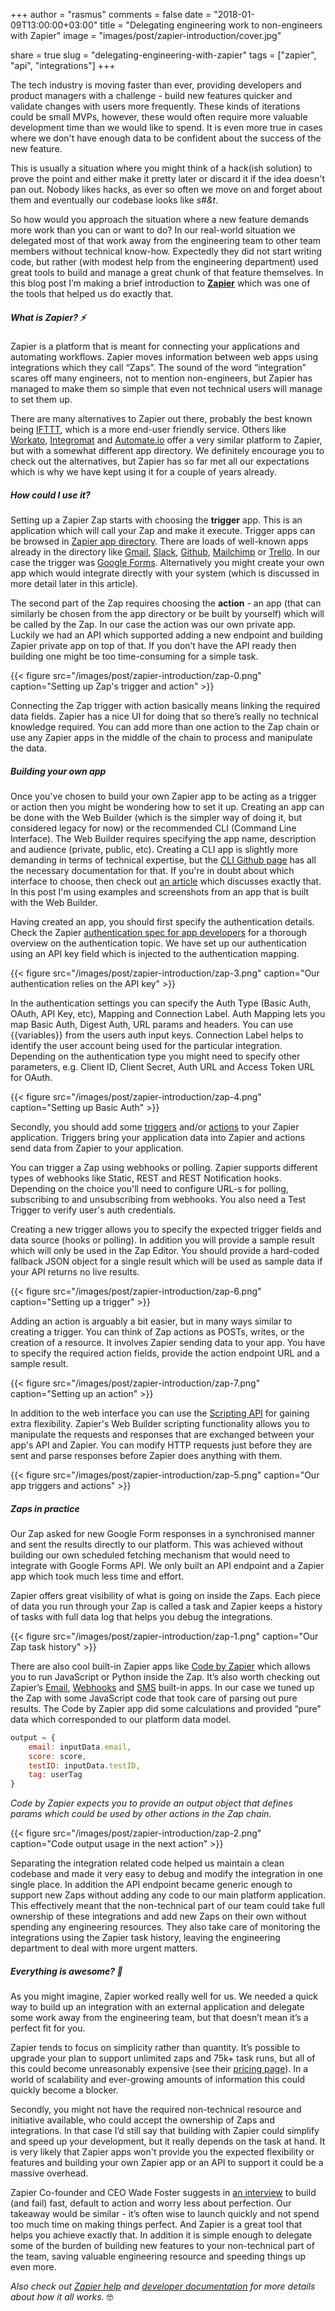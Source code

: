 +++
author = "rasmus"
comments = false
date = "2018-01-09T13:00:00+03:00"
title = "Delegating engineering work to non-engineers with Zapier"
image = "images/post/zapier-introduction/cover.jpg"

share = true
slug = "delegating-engineering-with-zapier"
tags = ["zapier", "api", "integrations"]
+++

The tech industry is moving faster than ever, providing developers and product managers with a challenge - build new features quicker and validate changes with users more frequently. These kinds of iterations could be small MVPs, however, these would often require more valuable development time than we would like to spend. It is even more true in cases where we don't have enough data to be confident about the success of the new feature.

<!--more-->

This is usually a situation where you might think of a hack(ish solution) to prove the point and either make it pretty later or discard it if the idea doesn't pan out. Nobody likes hacks, as ever so often we move on and forget about them and eventually our codebase looks like *s#&t*.

So how would you approach the situation where a new feature demands more work than you can or want to do? In our real-world situation we delegated most of that work away from the engineering team to other team members without technical know-how. Expectedly they did not start writing code, but rather (with modest help from the engineering department) used great tools to build and manage a great chunk of that feature themselves. In this blog post I’m making a brief introduction to **[Zapier](https://zapier.com)** which was one of the tools that helped us do exactly that.

##### What is Zapier? ⚡️

Zapier is a platform that is meant for connecting your applications and automating workflows. Zapier moves information between web apps using integrations which they call “Zaps”. The sound of the word “integration” scares off many engineers, not to mention non-engineers, but Zapier has managed to make them so simple that even not technical users will manage to set them up.

There are many alternatives to Zapier out there, probably the best known being [IFTTT](https://ifttt.com/), which is a more end-user friendly service. Others like [Workato](https://www.workato.com/), [Integromat](https://www.integromat.com) and [Automate.io](https://automate.io) offer a very similar platform to Zapier, but with a somewhat different app directory. We definitely encourage you to check out the alternatives, but Zapier has so far met all our expectations which is why we have kept using it for a couple of years already.

##### How could I use it?

Setting up a Zapier Zap starts with choosing the **trigger** app. This is an application which will call your Zap and make it execute. Trigger apps can be browsed in [Zapier app directory](https://zapier.com/apps). There are loads of well-known apps already in the directory like [Gmail](https://zapier.com/apps/gmail), [Slack](https://zapier.com/apps/slack), [Github](https://zapier.com/apps/github), [Mailchimp](https://zapier.com/apps/mailchimp) or [Trello](https://zapier.com/apps/trello). In our case the trigger was [Google Forms](https://zapier.com/apps/google-forms). Alternatively you might create your own app which would integrate directly with your system (which is discussed in more detail later in this article).

The second part of the Zap requires choosing the **action** - an app (that can similarly be chosen from the app directory or be built by yourself) which will be called by the Zap. In our case the action was our own private app. Luckily we had an API which supported adding a new endpoint and building Zapier private app on top of that. If you don’t have the API ready then building one might be too time-consuming for a simple task.

{{< figure src="/images/post/zapier-introduction/zap-0.png" caption="Setting up Zap's trigger and action" >}}

Connecting the Zap trigger with action basically means linking the required data fields. Zapier has a nice UI for doing that so there’s really no technical knowledge required. You can add more than one action to the Zap chain or use any Zapier apps in the middle of the chain to process and manipulate the data.

##### Building your own app

Once you've chosen to build your own Zapier app to be acting as a trigger or action then you might be wondering how to set it up. Creating an app can be done with the Web Builder (which is the simpler way of doing it, but considered legacy for now) or the recommended CLI (Command Line Interface). The Web Builder requires specifying the app name, description and audience (private, public, etc). Creating a CLI app is slightly more demanding in terms of technical expertise, but the [CLI Github page](https://github.com/zapier/zapier-platform-cli) has all the necessary documentation for that. If you're in doubt about which interface to choose, then check out [an article](https://zapier.com/developer/documentation/v2/cli-vs-web-builder/) which discusses exactly that. In this post I'm using examples and screenshots from an app that is built with the Web Builder.

Having created an app, you should first specify the authentication details. Check the Zapier [authentication spec for app developers](https://zapier.com/developer/documentation/v2/authentication-fields/) for a thorough overview on the authentication topic. We have set up our authentication using an API key field which is injected to the authentication mapping.

{{< figure src="/images/post/zapier-introduction/zap-3.png" caption="Our authentication relies on the API key" >}}

In the authentication settings you can specify the Auth Type (Basic Auth, OAuth, API Key, etc), Mapping and Connection Label. Auth Mapping lets you map Basic Auth, Digest Auth, URL params and headers. You can use {{variables}} from the users auth input keys. Connection Label helps to identify the user account being used for the particular integration. Depending on the authentication type you might need to specify other parameters, e.g. Client ID, Client Secret, Auth URL and Access Token URL for OAuth.

{{< figure src="/images/post/zapier-introduction/zap-4.png" caption="Setting up Basic Auth" >}}

Secondly, you should add some [triggers](https://zapier.com/developer/documentation/v2/triggers/) and/or [actions](https://zapier.com/developer/documentation/v2/actions/) to your Zapier application. Triggers bring your application data into Zapier and actions send data from Zapier to your application.

You can trigger a Zap using webhooks or polling. Zapier supports different types of webhooks like Static, REST and REST Notification hooks. Depending on the choice you'll need to configure URL-s for polling, subscribing to and unsubscribing from webhooks. You also need a Test Trigger to verify user's auth credentials.

Creating a new trigger allows you to specify the expected trigger fields and data source (hooks or polling). In addition you will provide a sample result which will only be used in the Zap Editor. You should provide a hard-coded fallback JSON object for a single result which will be used as sample data if your API returns no live results.

{{< figure src="/images/post/zapier-introduction/zap-6.png" caption="Setting up a trigger" >}}

Adding an action is arguably a bit easier, but in many ways similar to creating a trigger. You can think of Zap actions as POSTs, writes, or the creation of a resource. It involves Zapier sending data to your app. You have to specify the required action fields, provide the action endpoint URL and a sample result.

{{< figure src="/images/post/zapier-introduction/zap-7.png" caption="Setting up an action" >}}

In addition to the web interface you can use the [Scripting API](https://zapier.com/developer/documentation/v2/scripting) for gaining extra flexibility. Zapier's Web Builder scripting functionality allows you to manipulate the requests and responses that are exchanged between your app's API and Zapier. You can modify HTTP requests just before they are sent and parse responses before Zapier does anything with them.

{{< figure src="/images/post/zapier-introduction/zap-5.png" caption="Our app triggers and actions" >}}

##### Zaps in practice

Our Zap asked for new Google Form responses in a synchronised manner and sent the results directly to our platform. This was achieved without building our own scheduled fetching mechanism that would need to integrate with Google Forms API. We only built an API endpoint and a Zapier app which took much less time and effort.

Zapier offers great visibility of what is going on inside the Zaps. Each piece of data you run through your Zap is called a task and Zapier keeps a history of tasks with full data log that helps you debug the integrations.

{{< figure src="/images/post/zapier-introduction/zap-1.png" caption="Our Zap task history" >}}

There are also cool built-in Zapier apps like [Code by Zapier](https://zapier.com/apps/code/integrations) which allows you to run JavaScript or Python inside the Zap. It’s also worth checking out Zapier’s [Email](https://zapier.com/apps/email/integrations), [Webhooks](https://zapier.com/apps/webhook/integrations) and [SMS](https://zapier.com/apps/sms/integrations) built-in apps. In our case we tuned up the Zap with some JavaScript code that took care of parsing out pure results. The Code by Zapier app did some calculations and provided “pure” data which corresponded to our platform data model.

```js
output = {
    email: inputData.email,
    score: score,
    testID: inputData.testID,
    tag: userTag
}
```
_Code by Zapier expects you to provide an output object that defines params which could be used by other actions in the Zap chain._

{{< figure src="/images/post/zapier-introduction/zap-2.png" caption="Code output usage in the next action" >}}

Separating the integration related code helped us maintain a clean codebase and made it very easy to debug and modify the integration in one single place. In addition the API endpoint became generic enough to support new Zaps without adding any code to our main platform application. This effectively meant that the non-technical part of our team could take full ownership of these integrations and add new Zaps on their own without spending any engineering resources. They also take care of monitoring the integrations using the Zapier task history, leaving the engineering department to deal with more urgent matters.

##### Everything is awesome? 🎉

As you might imagine, Zapier worked really well for us. We needed a quick way to build up an integration with an external application and delegate some work away from the engineering team, but that doesn’t mean it’s a perfect fit for you.

Zapier tends to focus on simplicity rather than quantity. It’s possible to upgrade your plan to support unlimited zaps and 75k+ task runs, but all of this could become unreasonably expensive (see their [pricing page](https://zapier.com/pricing/)). In a world of scalability and ever-growing amounts of information this could quickly become a blocker.

Secondly, you might not have the required non-technical resource and initiative available, who could accept the ownership of Zaps and integrations. In that case I’d still say that building with Zapier could simplify and speed up your development, but it really depends on the task at hand. It is very likely that Zapier apps won't provide you the expected flexibility or features and building your own Zapier app or an API to support it could be a massive overhead.

Zapier Co-founder and CEO Wade Foster suggests in [an interview](https://www.inc.com/sujan-patel/building-zapier-through-action-not-perfection.html) to build (and fail) fast, default to action and worry less about perfection. Our takeaway would be similar - it’s often wise to launch quickly and not spend too much time on making things perfect. And Zapier is a great tool that helps you achieve exactly that. In addition it is simple enough to delegate some of the burden of building new features to your non-technical part of the team, saving valuable engineering resource and speeding things up even more.

_Also check out [Zapier help](https://zapier.com/help/) and [developer documentation](https://zapier.com/developer/documentation/v2/) for more details about how it all works._ 🤓

